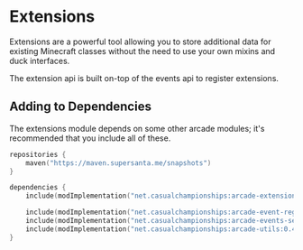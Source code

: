 # Extensions

Extensions are a powerful tool allowing you to store additional data for existing
Minecraft classes without the need to use your own mixins and duck interfaces.

The extension api is built on-top of the events api to register extensions.

## Adding to Dependencies

The extensions module depends on some other arcade modules; it's recommended that you
include all of these.

```kts
repositories {
    maven("https://maven.supersanta.me/snapshots")
}

dependencies {
    include(modImplementation("net.casualchampionships:arcade-extensions:0.4.0-beta.1+1.21.4")!!)

    include(modImplementation("net.casualchampionships:arcade-event-registry:0.4.0-beta.1+1.21.4")!!)
    include(modImplementation("net.casualchampionships:arcade-events-server:0.4.0-beta.1+1.21.4")!!)
    include(modImplementation("net.casualchampionships:arcade-utils:0.4.0-beta.1+1.21.4")!!)
}
```
